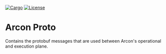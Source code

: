 [![Cargo](https://img.shields.io/badge/crates.io-v0.1.4-orange)](https://crates.io/crates/arcon_proto)
[![License](https://img.shields.io/badge/License-AGPL--3.0--only-blue)](https://github.com/cda-group/arcon)

# Arcon Proto

Contains the protobuf messages that are used between Arcon's operational and execution plane.

